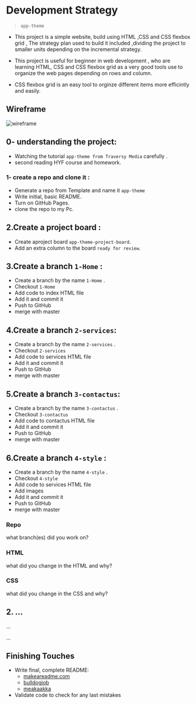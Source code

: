# Development Strategy

> `app-theme`

<!--write a short description of your project:
- who would want to use it?
- why would they want to use it? -->

- This project is a simple website, build using HTML ,CSS and CSS flexbox grid , The strategy plan used to build it included ,dividing the project to smaller units depending on the incremental strategy.

- This project is useful for beginner in web development , who are learning HTML, CSS and CSS flexbox grid as a very good tools use to organize the web pages depending on rows and column.

- CSS flexbox grid is an easy tool to orginze different items more efficintly and easily.

## Wireframe

<!-- include a wireframe for your project in this repository, and display it here -->
<!-- wireframe.cc is a good site for getting started with wireframes -->

![wireframe](../New%20folder/Wireframe.png)

## 0- understanding the project:

- Watching the tutorial `app-theme from Traversy Media` carefully .
- second reading HYF course and homework.

### 1- create a repo and clone it :

- Generate a repo from Template and name it `app-theme`
- Write initial, basic README.
- Turn on GitHub Pages.
- clone the repo to my Pc.

## 2.Create a project board :

- Create aproject board `app-theme-project-board`.
- Add an extra column to the board `ready for review`.


## 3.Create a branch `1-Home` :

- Create a branch by the name `1-Home` .
- Checkout `1-Home` 
- Add code to index HTML file
- Add it and commit it 
- Push to GitHub
- merge with master

## 4.Create a branch `2-services`:

- Create a branch by the name `2-services` .
- Checkout `2-services` 
- Add code to services HTML file
- Add it and commit it 
- Push to GitHub
- merge with master

## 5.Create a branch `3-contactus`:

- Create a branch by the name `3-contactus` .
- Checkout `3-contactus` 
- Add code to contactus HTML file
- Add it and commit it 
- Push to GitHub
- merge with master

## 6.Create a branch `4-style` :

- Create a branch by the name `4-style` .
- Checkout `4-style` 
- Add code to services HTML file
- Add images 
- Add it and commit it 
- Push to GitHub
- merge with master
### Repo

what branch(es) did you work on?

### HTML

what did you change in the HTML and why?

### CSS

what did you change in the CSS and why?

## 2. ...

...

...

## Finishing Touches

- Write final, complete README:
  - [makeareadme.com](https://www.makeareadme.com/)
  - [bulldogjob](https://bulldogjob.com/news/449-how-to-write-a-good-readme-for-your-github-project)
  - [meakaakka](https://medium.com/@meakaakka/a-beginners-guide-to-writing-a-kickass-readme-7ac01da88ab3)
- Validate code to check for any last mistakes
